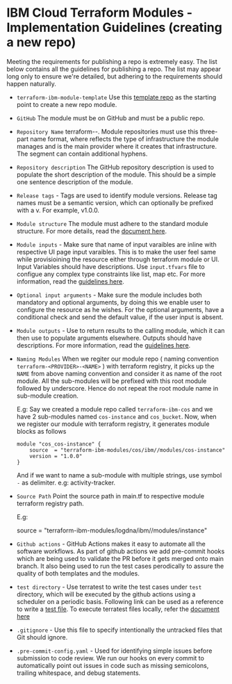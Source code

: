 # IBM Cloud Terraform Modules - Implementation Guidelines (creating a new repo)

Meeting the requirements for publishing a repo is extremely easy. The list below contains all the guidelines for publishing a repo. The list may appear long only to ensure we're detailed, but adhering to the requirements should happen naturally.

* `terraform-ibm-module-template` Use this [template repo](https://github.com/terraform-ibm-modules/terraform-ibm-module-template) as the starting point to create a new repo module. 

* `GitHub` The module must be on GitHub and must be a public repo.

* `Repository Name` terraform-<PROVIDER>-<NAME>. Module repositories must use this three-part name format, where <NAME> reflects the type of infrastructure the module manages and <PROVIDER> is the main provider where it creates that infrastructure. The <NAME> segment can contain additional hyphens. 

* `Repository description` The GitHub repository description is used to populate the short description of the module. This should be a simple one sentence description of the module.

* `Release tags` - Tags are used to identify module versions. Release tag names must be a semantic version, which can optionally be prefixed with a v. For example, v1.0.0.

* `Module structure` The module must adhere to the standard module structure. For more details, read the [document here](module_structure.md).

* `Module inputs` - Make sure that name of input varaibles are inline with respective UI page input varaibles. This is to make the user feel same while provisioining the resource either through terraform module or UI. Input Variables should have descriptions.  Use `input.tfvars` file to configue any complex type constraints like list, map etc. For more information, read the [guidelines here](input_variables.md). 

* `Optional input arguments` - Make sure the module includes both mandatory and optional arguments, by doing this we enable user to configure the resource as he wishes. For the optional arguments, have a conditional check and send the default value, if the user input is absent.  

* `Module outputs` - Use to return results to the calling module, which it can then use to populate arguments elsewhere. Outputs should have descriptions. For more information, read the [guidelines here](output_values.md). 

* `Naming Modules` When we regiter our module repo ( naming convention `terraform-<PROVIDER>-<NAME>` ) with terraform registry, it picks up the `NAME` from above naming convention and consider it as name of the root module. All the sub-modules will be prefixed with this root module followed by underscore. Hence do not repeat the root module name in sub-module creation.

    E.g: Say we created a module repo called `terraform-ibm-cos` and we have 2 sub-modules named `cos-instance` and `cos_bucket`. Now, when we register our module with terraform registry, it generates module blocks as follows

    ```
    module "cos_cos-instance" {
        source  = "terraform-ibm-modules/cos/ibm//modules/cos-instance"
        version = "1.0.0"
    } 
    ```

    And if we want to name a sub-module with multiple strings, use symbol `-` as delimiter. e.g: activity-tracker.

* `Source Path` Point the source path in main.tf to respective module terraform registry path.

    E.g:  

    source  = "terraform-ibm-modules/logdna/ibm//modules/instance"

* `Github actions` - GitHub Actions makes it easy to automate all the software workflows. As part of github actions we add pre-commit hooks which are being used to validate the PR before it gets merged onto main branch. It also being used to run the test cases perodically to assure the quality of both templates and the modules.

* `test directory` - Use terratest to write the test cases under `test` directory, which will be executed by the github actions using a scheduler on a periodic basis. Following link can be used as a reference to write a [test file](https://github.com/terraform-ibm-modules/terraform-ibm-iam/blob/main/test/access-group/access_group_test.go). To execute terratest files locally, refer the [document here](terratest.md)

* `.gitignore` -  Use this file to specify intentionally the untracked files that Git should ignore.

* `.pre-commit-config.yaml` - Used for identifying simple issues before submission to code review. We run our hooks on every commit to automatically point out issues in code such as missing semicolons, trailing whitespace, and debug statements. 